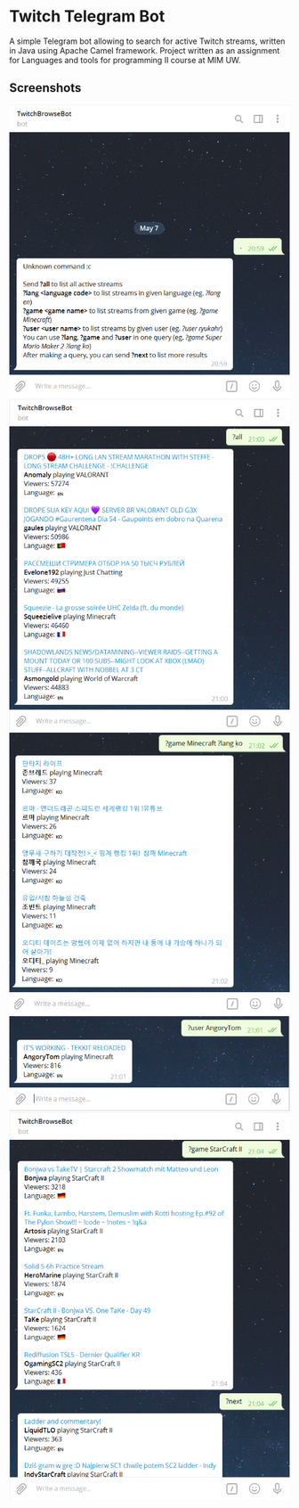 # Twitch Telegram Bot

A simple Telegram bot allowing to search for active Twitch streams, written in Java using Apache Camel framework. Project written as an assignment for Languages and tools for programming II course at MIM UW.

Screenshots
-----------

![](screen_help.png)
![](screen_all.png)
![](screen_params.png)
![](screen_user.png)
![](screen_next.png)
